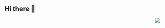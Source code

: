 ## Hi there 👋
<img align="right" src="https://visitor-badge.laobi.icu/badge?page_id=sefali12.MyMind">
